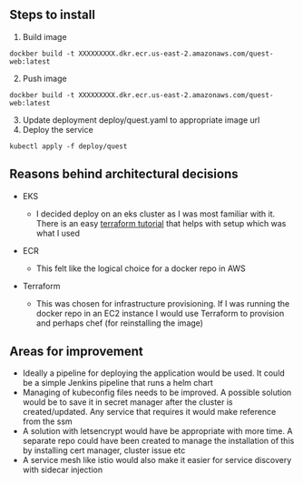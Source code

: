 ## Steps to install
1. Build image
```shell
dockber build -t XXXXXXXXX.dkr.ecr.us-east-2.amazonaws.com/quest-web:latest 
```
2. Push image
```shell
dockber build -t XXXXXXXXX.dkr.ecr.us-east-2.amazonaws.com/quest-web:latest 
```
3. Update deployment deploy/quest.yaml to appropriate image url
4. Deploy the service
```shell
kubectl apply -f deploy/quest
```

## Reasons behind architectural decisions
- EKS
    - I decided deploy on an eks cluster as I was most familiar with it. There is an easy [terraform tutorial](https://learn.hashicorp.com/tutorials/terraform/eks)
    that helps with setup which was what I used
- ECR
  - This felt like the logical choice for a docker repo in AWS
    
- Terraform
    - This was chosen for infrastructure provisioning. If I was running the docker repo in an EC2 instance I would
    use Terraform to provision and perhaps chef (for reinstalling the image)
      

## Areas for improvement
- Ideally a pipeline for deploying the application would be used. It could be a simple Jenkins pipeline that runs a helm chart
- Managing of kubeconfig files needs to be improved. A possible solution would be to save it in secret manager after the cluster is created/updated. 
  Any service that requires it would make reference from the ssm
- A solution with letsencrypt would have be appropriate with more time. A separate repo could have been created to manage the installation of this by installing cert manager, cluster issue etc
- A service mesh like istio would also make it easier for service discovery with sidecar injection